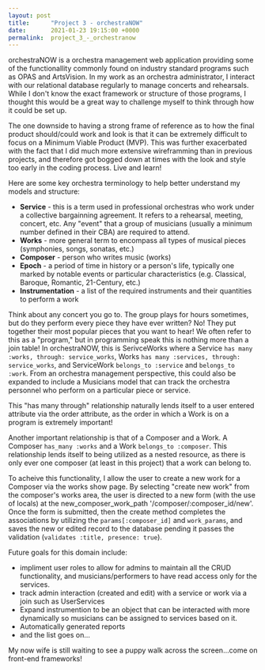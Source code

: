 ```yaml
---
layout: post
title:      "Project 3 - orchestraNOW"
date:       2021-01-23 19:15:00 +0000
permalink:  project_3_-_orchestranow
---
```



orchestraNOW is a orchestra management web application providing some of the functionallity commonly found on industry standard programs such as OPAS and ArtsVision. In my work as an orchestra administrator, I interact with our relational database regularly to manage concerts and rehearsals. While I don't know the exact framework or structure of those programs, I thought this would be a great way to challenge myself to think through how it could be set up. 

The one downside to having a strong frame of reference as to how the final product should/could work and look is that it can be extremely difficult to focus on a Minimum Viable Product (MVP). This was further exacerbated with the fact that I did much more extensive wireframming than in previous projects, and therefore got bogged down at times with the look and style too early in the coding process. Live and learn! 

Here are some key orchestra terminology to help better understand my models and structure:
* **Service** - this is a term used in professional orchestras who work under a collective bargainning agreement. It refers to a rehearsal, meeting, concert, etc. Any "event" that a group of musicians (usually a minimum number defined in their CBA) are required to attend. 
* **Works** - more general term to encompass all types of musical pieces (symphonies, songs, sonatas, etc.) 
* **Composer** - person who writes music (works)
* **Epoch** - a period of time in history or a person's life, typically one marked by notable events or particular characteristics (e.g. Classical, Baroque, Romantic, 21-Century, etc.)
* **Instrumentation** - a list of the required instruments and their quantities to perform a work 

Think about any concert you go to. The group plays for hours sometimes, but do they perform every piece they have ever written? No! They put together their most popular pieces that you want to hear! We often refer to this as a "program," but in programming speak this is nothing more than a join table! In orchestraNOW, this is SerivceWorks where a Service `has many :works, through: service_works`, Works `has many :services, through: service_works`, and ServiceWork `belongs_to :service` and `belongs_to :work`. From an orchestra management perspective, this could also be expanded to include a Musicians model that can  track the orchestra personnel who perform on a particular piece or service.

This "has many through" relationship naturally lends itself to a user entered attribute via the order attribute, as the order in which a Work is on a program is extremely important! 

Another important relationship is that of a Composer and a Work. A Composer `has_many :works` and a Work `belongs_to :composer`. This relationship lends itself to being utilized as a nested resource, as there is only ever one composer (at least in this project) that a work can belong to. 

To acheive this functionality, I allow the user to create a new work for a Composer via the works show page. By selecting "create new work" from the composer's works area, the user is directed to a new form (with the use of locals) at the new_composer_work_path '/composer/:composer_id/new'. Once the form is submitted, then the create method completes the associations by utilizing the `params[:composer_id]` and `work_params`, and saves the new or edited record to the database pending it passes the validation (`validates :title, presence: true`). 

Future goals for this domain include:
* impliment user roles to allow for admins to maintain all the CRUD functionality, and musicians/performers to have read access only for the services. 
* track admin interaction (created and edit) with a service or work via a join such as UserServices 
* Expand instrumention to be an object that can be interacted with more dynamically so musicians can be assigned to services based on it. 
* Automatically generated reports
* and the list goes on...

My now wife is still waiting to see a puppy walk across the screen…come on front-end frameworks! 


